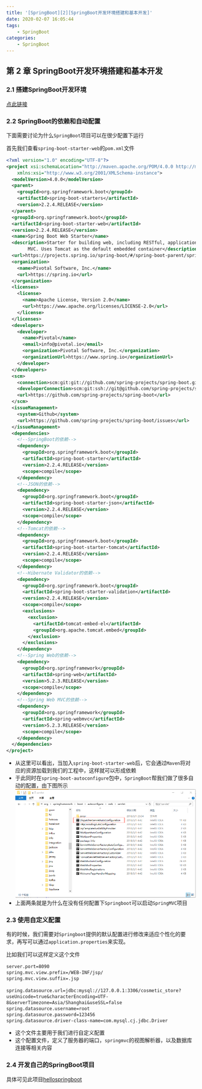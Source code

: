 ```yaml
---
title: '[SpringBoot][2][SpringBoot开发环境搭建和基本开发]'
date: 2020-02-07 16:05:44
tags:
    - SpringBoot
categories:
    - SpringBoot
---
```


## 第 2 章 SpringBoot开发环境搭建和基本开发

### 2.1 搭建SpringBoot开发环境

[点此链接](https://blog.csdn.net/lom9357bye/article/details/69677120)

### 2.2 SpringBoot的依赖和自动配置

下面需要讨论为什么`SpringBoot`项目可以在很少配置下运行

首先我们查看`spring-boot-starter-web`的`pom.xml`文件
````xml
<?xml version="1.0" encoding="UTF-8"?>
<project xsi:schemaLocation="http://maven.apache.org/POM/4.0.0 http://maven.apache.org/xsd/maven-4.0.0.xsd" xmlns="http://maven.apache.org/POM/4.0.0"
    xmlns:xsi="http://www.w3.org/2001/XMLSchema-instance">
  <modelVersion>4.0.0</modelVersion>
  <parent>
    <groupId>org.springframework.boot</groupId>
    <artifactId>spring-boot-starters</artifactId>
    <version>2.2.4.RELEASE</version>
  </parent>
  <groupId>org.springframework.boot</groupId>
  <artifactId>spring-boot-starter-web</artifactId>
  <version>2.2.4.RELEASE</version>
  <name>Spring Boot Web Starter</name>
  <description>Starter for building web, including RESTful, applications using Spring
		MVC. Uses Tomcat as the default embedded container</description>
  <url>https://projects.spring.io/spring-boot/#/spring-boot-parent/spring-boot-starters/spring-boot-starter-web</url>
  <organization>
    <name>Pivotal Software, Inc.</name>
    <url>https://spring.io</url>
  </organization>
  <licenses>
    <license>
      <name>Apache License, Version 2.0</name>
      <url>https://www.apache.org/licenses/LICENSE-2.0</url>
    </license>
  </licenses>
  <developers>
    <developer>
      <name>Pivotal</name>
      <email>info@pivotal.io</email>
      <organization>Pivotal Software, Inc.</organization>
      <organizationUrl>https://www.spring.io</organizationUrl>
    </developer>
  </developers>
  <scm>
    <connection>scm:git:git://github.com/spring-projects/spring-boot.git</connection>
    <developerConnection>scm:git:ssh://git@github.com/spring-projects/spring-boot.git</developerConnection>
    <url>https://github.com/spring-projects/spring-boot</url>
  </scm>
  <issueManagement>
    <system>Github</system>
    <url>https://github.com/spring-projects/spring-boot/issues</url>
  </issueManagement>
  <dependencies>
    <!--SpringBoot的依赖-->
    <dependency>
      <groupId>org.springframework.boot</groupId>
      <artifactId>spring-boot-starter</artifactId>
      <version>2.2.4.RELEASE</version>
      <scope>compile</scope>
    </dependency>
    <!--JSON的依赖-->
    <dependency>
      <groupId>org.springframework.boot</groupId>
      <artifactId>spring-boot-starter-json</artifactId>
      <version>2.2.4.RELEASE</version>
      <scope>compile</scope>
    </dependency>
    <!--Tomcat的依赖-->
    <dependency>
      <groupId>org.springframework.boot</groupId>
      <artifactId>spring-boot-starter-tomcat</artifactId>
      <version>2.2.4.RELEASE</version>
      <scope>compile</scope>
    </dependency>
    <!--Hibernate Validator的依赖-->
    <dependency>
      <groupId>org.springframework.boot</groupId>
      <artifactId>spring-boot-starter-validation</artifactId>
      <version>2.2.4.RELEASE</version>
      <scope>compile</scope>
      <exclusions>
        <exclusion>
          <artifactId>tomcat-embed-el</artifactId>
          <groupId>org.apache.tomcat.embed</groupId>
        </exclusion>
      </exclusions>
    </dependency>
    <!--Spring Web的依赖-->
    <dependency>
      <groupId>org.springframework</groupId>
      <artifactId>spring-web</artifactId>
      <version>5.2.3.RELEASE</version>
      <scope>compile</scope>
    </dependency>
    <!--Spring Web MVC的依赖-->
    <dependency>
      <groupId>org.springframework</groupId>
      <artifactId>spring-webmvc</artifactId>
      <version>5.2.3.RELEASE</version>
      <scope>compile</scope>
    </dependency>
  </dependencies>
</project>
````
- 从这里可以看出，当加入`spring-boot-starter-web`后，它会通过`Maven`将对应的资源加载到我们的工程中，这样就可以形成依赖
- 于此同时在`spring-boot-autoconfigure`包中，`SpringBoot`帮我们做了很多自动的配置，由下图所示
  ![](SpringBoot-2-SpringBoot开发环境搭建和基本开发/200207_0.png)
- 上面两条就是为什么在没有任何配置下`Springboot`可以启动`SpringMVC`项目

### 2.3 使用自定义配置

有的时候，我们需要对`Springboot`提供的默认配置进行修改来适应个性化的要求，再写可以通过`application.properties`来实现。

比如我们可以这样定义这个文件
````
server.port=8090
spring.mvc.view.prefix=/WEB-INF/jsp/
spring.mvc.view.suffix=.jsp

spring.datasource.url=jdbc:mysql://127.0.0.1:3306/cosmetic_store?useUnicode=true&characterEncoding=UTF-8&serverTimezone=Asia/Shanghai&useSSL=false
spring.datasource.username=root
spring.datasource.password=123456
spring.datasource.driver-class-name=com.mysql.cj.jdbc.Driver
````
- 这个文件主要用于我们进行自定义配置
- 这个配置文件，定义了服务器的端口，`springmvc`的视图解析器，以及数据库连接等相关内容

### 2.4 开发自己的SpringBoot项目

具体可见此项目[hellospringboot](https://github.com/T0UGH/hellospringboot)
